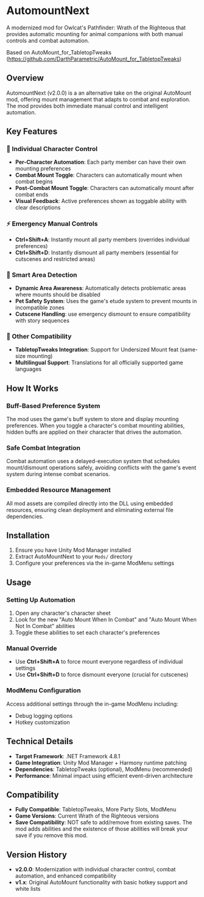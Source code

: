 # AutomountNext

A modernized mod for Owlcat's Pathfinder: Wrath of the Righteous that provides automatic mounting for animal companions with both manual controls and combat automation.

Based on AutoMount_for_TabletopTweaks (https://github.com/DarthParametric/AutoMount_for_TabletopTweaks)

## Overview

AutomountNext (v2.0.0) is a an alternative take on the original AutoMount mod, offering mount management that adapts to combat and exploration. The mod provides both immediate manual control and intelligent automation.

## Key Features

### 🎯 Individual Character Control
- **Per-Character Automation**: Each party member can have their own mounting preferences
- **Combat Mount Toggle**: Characters can automatically mount when combat begins
- **Post-Combat Mount Toggle**: Characters can automatically mount after combat ends
- **Visual Feedback**: Active preferences shown as toggable ability with clear descriptions

### ⚡ Emergency Manual Controls
- **Ctrl+Shift+A**: Instantly mount all party members (overrides individual preferences)
- **Ctrl+Shift+D**: Instantly dismount all party members (essential for cutscenes and restricted areas)

### 🧠 Smart Area Detection
- **Dynamic Area Awareness**: Automatically detects problematic areas where mounts should be disabled
- **Pet Safety System**: Uses the game's etude system to prevent mounts in incompatible zones
- **Cutscene Handling**: use emergency dismount to ensure compatibility with story sequences

### 🔧 Other Compatibility
- **TabletopTweaks Integration**: Support for Undersized Mount feat (same-size mounting)
- **Multilingual Support**: Translations for all officially supported game languages

## How It Works

### Buff-Based Preference System
The mod uses the game's buff system to store and display mounting preferences. When you toggle a character's combat mounting abilities, hidden buffs are applied on their character that drives the automation.

### Safe Combat Integration
Combat automation uses a delayed-execution system that schedules mount/dismount operations safely, avoiding conflicts with the game's event system during intense combat scenarios.

### Embedded Resource Management
All mod assets are compiled directly into the DLL using embedded resources, ensuring clean deployment and eliminating external file dependencies.

## Installation

1. Ensure you have Unity Mod Manager installed
2. Extract AutoMountNext to your `Mods/` directory
4. Configure your preferences via the in-game ModMenu settings

## Usage

### Setting Up Automation
1. Open any character's character sheet
2. Look for the new "Auto Mount When In Combat" and "Auto Mount When Not In Combat" abilities
3. Toggle these abilities to set each character's preferences

### Manual Override
- Use **Ctrl+Shift+A** to force mount everyone regardless of individual settings
- Use **Ctrl+Shift+D** to force dismount everyone (crucial for cutscenes)

### ModMenu Configuration
Access additional settings through the in-game ModMenu including:
- Debug logging options
- Hotkey customization

## Technical Details

- **Target Framework**: .NET Framework 4.8.1
- **Game Integration**: Unity Mod Manager + Harmony runtime patching
- **Dependencies**: TabletopTweaks (optional), ModMenu (recommended)
- **Performance**: Minimal impact using efficient event-driven architecture

## Compatibility

- **Fully Compatible**: TabletopTweaks, More Party Slots, ModMenu
- **Game Versions**: Current Wrath of the Righteous versions
- **Save Compatibility**: NOT safe to add/remove from existing saves. The mod adds abilities and the existence of those abilities will break your save if you remove this mod.

## Version History

- **v2.0.0**: Modernization with individual character control, combat automation, and enhanced compatibility
- **v1.x**: Original AutoMount functionality with basic hotkey support and white lists